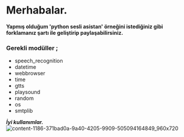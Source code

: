 # Merhabalar.
**Yapmış olduğum  'python sesli asistan'  örneğini istediğiniz gibi forklamanız şartı ile geliştirip paylaşabilirsiniz.**

### Gerekli modüller ;
- speech_recognition
- datetime
- webbrowser
- time
- gtts
- playsound
- random
- os
- smtplib

**_İyi kullanımlar._**
![content-1186-371bad0a-9a40-4205-9909-505094164849_960x720](https://user-images.githubusercontent.com/80578821/123248616-cb1f5580-d4f0-11eb-8f7b-353e80f34493.jpg)
